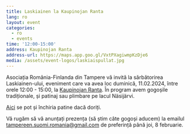 ```yaml
---
title: Laskiainen la Kaupinojan Ranta
lang: ro
layout: event
categories:
  - ro
  - events
time: '12:00-15:00'
address: Kaupinojan Ranta
address-url: https://maps.app.goo.gl/VxtPXagiwmpKzDje6
media: /assets/event-logos/laskiaispullat.jpg
---
```


Asociația România-Finlanda din Tampere vă invită la sărbătorirea Laskiainen-ului, eveniment care va avea loc duminică, 11.02.2024, între orele 12:00 - 15:00, la [Kaupinojan Ranta](https://www.facebook.com/pages/Kaupinojan-Ranta/217820748250982). În program avem gogoșile tradiționale, și patinaj sau plimbare pe lacul Näsijärvi.

[Aici](http://www.hikingtravelhit.fi/) se pot și închiria patine dacă doriți.

Vă rugăm să vă anunțați prezența (să știm câte gogoși aducem) la emailul tampereen.suomi.romania@gmail.com de preferință până joi, 8 februarie.
